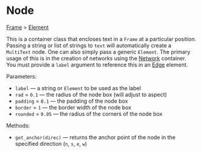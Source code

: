 # Node

[Frame](/docs/frame) > [Element](/docs/element)

This is a container class that encloses text in a `Frame` at a particular position. Passing a string or list of strings to `text` will automatically create a `MultiText` node. One can also simply pass a generic `Element`. The primary usage of this is in the creation of networks using the [Network](/docs/network) container. You must provide a `label` argument to reference this in an [Edge](/docs/edge) element.

Parameters:
- `label` — a string or `Element` to be used as the label
- `rad` = `0.1` — the radius of the node box (will adjust to aspect)
- `padding` = `0.1` — the padding of the node box
- `border` = `1` — the border width of the node box
- `rounded` = `0.05` — the radius of the corners of the node box

Methods:
- `get_anchor(direc)` — returns the anchor point of the node in the specified direction (`n`, `s`, `e`, `w`)
